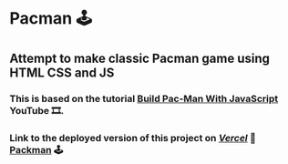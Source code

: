 # Pacman :joystick:

## Attempt to make classic Pacman game using HTML CSS and JS
### This is based on the tutorial [Build Pac-Man With JavaScript](https://www.youtube.com/watch?v=YBtzzVwrTeE&t=449s) YouTube 🎞️.

### Link to the deployed version of this project on _[Vercel](https://vercel.com/)_ 🔗 [Packman](https://pack-man.abhishekpratap05.vercel.app/) :joystick:
